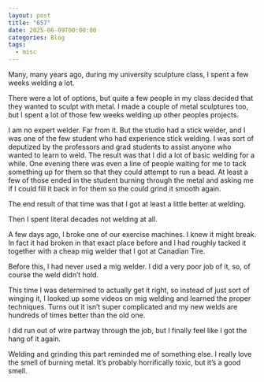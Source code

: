 ```yaml
---
layout: post
title: "657"
date: 2025-06-09T00:00:00
categories: Blog
tags:
  - misc
---
```

Many, many years ago, during my university sculpture class, I spent a few weeks welding a lot.

There were a lot of options, but quite a few people in my class decided that they wanted to sculpt with metal. I made a couple of metal sculptures too, but I spent a lot of those few weeks welding up other peoples projects.

I am no expert welder. Far from it. But the studio had a stick welder, and I was one of the few student who had experience stick welding. I was sort of deputized by the professors and grad students to assist anyone who wanted to learn to weld. The result was that I did a lot of basic welding for a while. One evening there was even a line of people waiting for me to tack something up for them so that they could attempt to run a bead. At least a few of those ended in the student burning through the metal and asking me if I could fill it back in for them so the could grind it smooth again.

The end result of that time was that I got at least a little better at welding.

Then I spent literal decades not welding at all.

A few days ago, I broke one of our exercise machines. I knew it might break. In fact it had broken in that exact place before and I had roughly tacked it together with a cheap mig welder that I got at Canadian Tire.

Before this, I had never used a mig welder. I did a very poor job of it, so, of course the weld didn’t hold.

This time I was determined to actually get it right, so instead of just sort of winging it, I looked up some videos on mig welding and learned the proper techniques.
Turns out it isn’t super complicated and my new welds are hundreds of times better than the old one.

I did run out of wire partway through the job, but I finally feel like I got the hang of it again.

Welding and grinding this part reminded me of something else. I really love the smell of burning metal. It’s probably horrifically toxic, but it’s a good smell.
